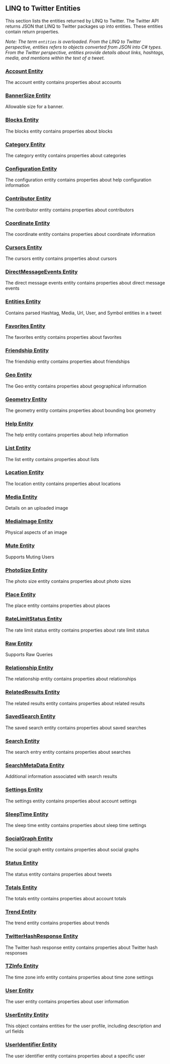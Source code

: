 ## LINQ to Twitter Entities

This section lists the entities returned by LINQ to Twitter. The Twitter API returns JSON that LINQ to Twitter packages up into entities. These entities contain return properties.

*Note:* _The term `entities` is overloaded. From the LINQ to Twitter perspective, entities refers to objects converted from JSON into C# types. From the Twitter perspective, entities provide details about links, hashtags, media, and mentions within the text of a tweet._

### [Account Entity](LINQ-to-Twitter-Entities/Account-Entity.md)

The account entity contains properties about accounts

### [BannerSize Entity](LINQ-to-Twitter-Entities/BannerSize-Entity.md)

Allowable size for a banner.

### [Blocks Entity](LINQ-to-Twitter-Entities/Blocks-Entity.md)

The blocks entity contains properties about blocks

### [Category Entity](LINQ-to-Twitter-Entities/Category-Entity.md)

The category entity contains properties about categories

### [Configuration Entity](LINQ-to-Twitter-Entities/Configuration-Entity.md)

The configuration entity contains properties about help configuration information

### [Contributor Entity](LINQ-to-Twitter-Entities/Contributor-Entity.md)

The contributor entity contains properties about contributors

### [Coordinate Entity](LINQ-to-Twitter-Entities/Coordinate-Entity.md)

The coordinate entity contains properties about coordinate information

### [Cursors Entity](LINQ-to-Twitter-Entities/Cursors-Entity.md)

The cursors entity contains properties about cursors

### [DirectMessageEvents Entity](LINQ-to-Twitter-Entities/DirectMessageEvents-Entity.md)

The direct message events entity contains properties about direct message events

### [Entities Entity](LINQ-to-Twitter-Entities/Entities-Entity.md)

Contains parsed Hashtag, Media, Url, User, and Symbol entities in a tweet

### [Favorites Entity](LINQ-to-Twitter-Entities/Favorites-Entity.md)

The favorites entity contains properties about favorites

### [Friendship Entity](LINQ-to-Twitter-Entities/Friendship-Entity.md)

The friendship entity contains properties about friendships

### [Geo Entity](LINQ-to-Twitter-Entities/Geo-Entity.md)

The Geo entity contains properties about geographical information

### [Geometry Entity](LINQ-to-Twitter-Entities/Geometry-Entity.md)

The geometry entity contains properties about bounding box geometry

### [Help Entity](LINQ-to-Twitter-Entities/Help-Entity.md)

The help entity contains properties about help information

### [List Entity](LINQ-to-Twitter-Entities/List-Entity.md)

The list entity contains properties about lists

### [Location Entity](LINQ-to-Twitter-Entities/Location-Entity.md)

The location entity contains properties about locations

### [Media Entity](LINQ-to-Twitter-Entities/Media-Entity.md)

Details on an uploaded image

### [MediaImage Entity](LINQ-to-Twitter-Entities/MediaImage-Entity.md)

Physical aspects of an image

### [Mute Entity](LINQ-to-Twitter-Entities/Mute-Entity.md)

Supports Muting Users

### [PhotoSize Entity](LINQ-to-Twitter-Entities/PhotoSize-Entity.md)

The photo size entity contains properties about photo sizes

### [Place Entity](LINQ-to-Twitter-Entities/Place-Entity.md)

The place entity contains properties about places

### [RateLimitStatus Entity](LINQ-to-Twitter-Entities/RateLimitStatus-Entity.md)

The rate limit status entity contains properties about rate limit status

### [Raw Entity](LINQ-to-Twitter-Entities/Raw-Entity.md)

Supports Raw Queries

### [Relationship Entity](LINQ-to-Twitter-Entities/Relationship-Entity.md)

The relationship entity contains properties about relationships

### [RelatedResults Entity](LINQ-to-Twitter-Entities/RelatedResults-Entity.md)

The related results entity contains properties about related results

### [SavedSearch Entity](LINQ-to-Twitter-Entities/SavedSearch-Entity.md)

The saved search entity contains properties about saved searches

### [Search Entity](LINQ-to-Twitter-Entities/Search-Entity.md)

The search entry entity contains properties about searches

### [SearchMetaData Entity](LINQ-to-Twitter-Entities/SearchMetaData-Entity.md)

Additional information associated with search results

### [Settings Entity](LINQ-to-Twitter-Entities/Settings-Entity.md)

The settings entity contains properties about account settings

### [SleepTime Entity](LINQ-to-Twitter-Entities/SleepTime-Entity.md)

The sleep time entity contains properties about sleep time settings

### [SocialGraph Entity](LINQ-to-Twitter-Entities/SocialGraph-Entity.md)

The social graph entity contains properties about social graphs

### [Status Entity](LINQ-to-Twitter-Entities/Status-Entity.md)

The status entity contains properties about tweets

### [Totals Entity](LINQ-to-Twitter-Entities/Totals-Entity.md)

The totals entity contains properties about account totals

### [Trend Entity](LINQ-to-Twitter-Entities/Trend-Entity.md)

The trend entity contains properties about trends

### [TwitterHashResponse Entity](LINQ-to-Twitter-Entities/TwitterHashResponse-Entity.md)

The Twitter hash response entity contains properties about Twitter hash responses

### [TZInfo Entity](LINQ-to-Twitter-Entities/TZInfo-Entity.md)

The time zone info entity contains properties about time zone settings

### [User Entity](LINQ-to-Twitter-Entities/User-Entity.md)

The user entity contains properties about user information

### [UserEntity Entity](LINQ-to-Twitter-Entities/UserEntity-Entity.md)

This object contains entities for the user profile, including description and url fields

### [UserIdentifier Entity](LINQ-to-Twitter-Entities/UserIdentifier-Entity.md)

The user identifier entity contains properties about a specific user


